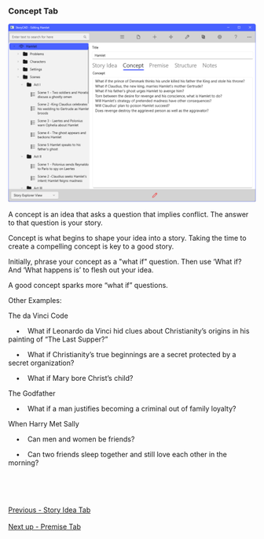 ### Concept Tab ###


![](Overview-Concept-Tab.png)

A concept is an idea that asks a question that implies conflict.  The answer to that question is your story.   <br/>

Concept is what begins to shape your idea into a story. Taking the time to create a compelling concept is key to a good story.  <br/>

Initially, phrase your concept as a "what if" question. Then use ‘What if? And ‘What happens is’ to flesh out your idea.  <br/>

A good concept sparks more “what if” questions. <br/>

Other Examples: <br/>

The da Vinci Code <br/>

&nbsp;&nbsp;&nbsp;&nbsp;•&nbsp;&nbsp;&nbsp;&nbsp;What if Leonardo da Vinci hid clues about Christianity’s origins in his painting of “The Last Supper?”

&nbsp;&nbsp;&nbsp;&nbsp;•&nbsp;&nbsp;&nbsp;&nbsp;What if Christianity’s true beginnings are a secret protected by a secret organization?

&nbsp;&nbsp;&nbsp;&nbsp;•&nbsp;&nbsp;&nbsp;&nbsp;What if Mary bore Christ’s child?


The Godfather <br/>

&nbsp;&nbsp;&nbsp;&nbsp;•&nbsp;&nbsp;&nbsp;&nbsp;What if a man justifies becoming a criminal out of family loyalty?


When Harry Met Sally <br/>

&nbsp;&nbsp;&nbsp;&nbsp;•&nbsp;&nbsp;&nbsp;&nbsp;Can men and women be friends? 

&nbsp;&nbsp;&nbsp;&nbsp;•&nbsp;&nbsp;&nbsp;&nbsp;Can two friends sleep together and still love each other in the morning?







&nbsp;&nbsp;&nbsp;&nbsp;&nbsp;&nbsp;&nbsp;&nbsp; <br/>

 <br/><br/>
[Previous - Story Idea Tab](Story_Idea_Tab.md) <br/><br/>
[Next up - Premise Tab](Premise_Tab.md)
